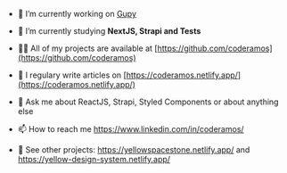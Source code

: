 - 🔭 I’m currently working on [Gupy](https://www.gupy.io/)
- 🌱 I’m currently studying **NextJS, Strapi and Tests**
- 👨‍💻 All of my projects are available at [https://github.com/coderamos](https://github.com/coderamos)
- 📝 I regulary write articles on [https://coderamos.netlify.app/](https://coderamos.netlify.app/)
- 💬 Ask me about ReactJS, Strapi, Styled Components or about anything else
- 📫 How to reach me https://www.linkedin.com/in/coderamos/

- 👀 See other projects: https://yellowspacestone.netlify.app/ and https://yellow-design-system.netlify.app/
 
